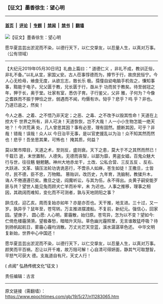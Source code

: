 ### 【征文】墨香徐生：望心明

---

#### [首页](../../../..?n11283065) &nbsp;|&nbsp; [评论](../../../../../epoch-comment?n11283065) &nbsp;|&nbsp; [专题](../../../../../epoch-special?n11283065) &nbsp;|&nbsp; [禁闻](../../../../../epoch-news?n11283065) &nbsp;|&nbsp; [禁书](../../../../../books?n11283065) &nbsp;|&nbsp; [翻墙](https://github.com/gfw-breaker/nogfw/blob/master/README.md?n11283065)


<div><img alt="【征文】墨香徐生：望心明" class="attachment-djy_600_400 size-djy_600_400 wp-post-image" src="https://i.epochtimes.com/assets/uploads/2019/05/landscape-4055549_1280-600x400.jpg"/>
<div class="caption">
 <p>
  愿华夏芸芸出淤泥而不染，以德行天下，以仁交挚友，以忍量人生，以真对万事。（公有领域）
 </p>
</div></div><hr/><div class="post_content" id="artbody" itemprop="articleBody">
 <!-- article content begin -->
 <p>
  【大纪元2019年05月30日讯】礼曲上篇曰：“
  <ok href="https://www.epochtimes.com/gb/tag/%E9%81%93%E5%BE%B7%E4%BB%81%E4%B9%89.html">
   道德仁义
  </ok>
  ，非礼不成，教训正俗，非礼不备。”以礼从宜，家国乂安。古人莅事惇德而为，撙节于行，故庶民恒宁。今人心无检毋，飨食无度，从欲忘志，敖长乐 极。孺僮自幼电脑手机佐之，慊知事事，黠能于电子。兄父匮于教，兄长匮于行，亟从于 功而贫于教矣。待至弱冠之年，狎于长，奥于堂。壮家有室，悉仿子育。子行鉴父，父非 雅，子何为？今像之耆跌而不振于狎恰之世，弱遇而不闻，均慑有诈。恸乎？悲乎？呜 乎？非也。乃道已逾之，然矣！
 </p>
 <p>
  今人之愚、之着、之不悟乃非天定；之恶、之毒、之不改予以毁其性命！天道在上控大千 世界之所有，非人可决！天道恢恢，岂不大哉！人一小小生物怎能一绝天地？！今洪荒满 处，几人曾思其因？事有必至，理有固然。臆断其因，可乎？非哉！错哉！误哉！众人以 今日治平无事，是以官吏援乱以为治！众不知其然而然也！悲乎！吾坐思其果，可怖也！ 掩其质，何益？
 </p>
 <p>
  莫以繁市障目，天道之术，至则反，盛则衰。天下之患，莫大于不之其然而然已！千载已 逝，末世置制，人德失。无德而丧智，以鄙为靡，男盗女娼，百鬼众魅大行与世，往往魑 魅魍魉。神州大地赤龙干，土改、公私合营、三反五反 、反右、大跃进、文革、镇压法轮功诜诜恶行，不啻杀人如麻，苍生如徒！王撒旦，士皆尽，民不德，臣不忠，万物黯。 篡贻训，改历史，九年育，洗脑制，教猱升木，诲人不倦遵遵已矣。撒旦之徒，阎魔听讼，与其为伍，永不得出。炎黄子嗣安能歹匪与共？望世人能见兔而顾犬亡羊而补牢，未 为迟也。人事之推移，理事之相因，其疏阔而难知，变化而不可测者，孰与天地阴阳之事？
 </p>
 <p>
  辞戊戌，迎乙亥。周而复始亦如年？亦是亦否也。天干推，地支进。三十过，又一岁。孰异乎？鼠年至，苍穹转。万主推进摆渡船。不复前，新纪元。强信心，回家园。望庚子， 圆心愿: 人心明，雾霾散，始归原。苍穹异，怎为以不变？望如今: 伫倚危楼霾漪漪，望极春愁，暗暗升天际。草色幽光霾照里，无言谁敢猛呼吸？待到扬帆起航日，雾霾心霾均消散。万丈光芒天空蓝，溪水潺潺草色还。
  <ok href="https://www.epochtimes.com/gb/tag/%E4%B8%AD%E5%8D%8E%E6%96%87%E6%98%8E.html">
   中华文明
  </ok>
  复新始，世界中心中国还！
 </p>
 <p>
  愿华夏芸芸出淤泥而不染，以德行天下，以仁交挚友，以忍量人生，以真对万事。颜笑而平百祸，忍让以开千难，故万阻可解！心自清可得妍面，静其气可取慧智，平怒气可获大 德。支胤道自有尺，天丈人行！
 </p>
 <p>
  <span style="color: #000000;">
   <span class="s1">
    (
   </span>
   <span class="s2">
    点阅“
    <ok href="https://www.epochtimes.com/gb/tag/%E5%BC%98%E6%8F%9A%E5%82%B3%E7%B5%B1%E6%96%87%E5%8C%96%E5%BE%B5%E6%96%87.html" style="color: #000000;">
     <span class="s3">
      弘扬传统文化”征文
     </span>
    </ok>
   </span>
   <span class="s1">
    )
   </span>
  </span>
 </p>
 <p>
  责任编辑：古言
 </p>
 <!-- article content end -->
 <div id="below_article_ad">
 </div>
</div>


---

原文链接（需翻墙）：https://www.epochtimes.com/gb/19/5/27/n11283065.htm